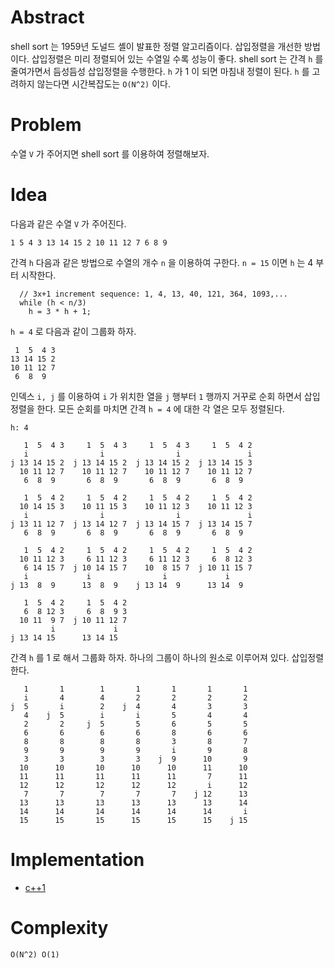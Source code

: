 # Abstract

shell sort 는 1959년 도널드 셸이 발표한 정렬 알고리즘이다.  삽입정렬을
개선한 방법이다.  삽입정렬은 미리 정렬되어 있는 수열일 수록 성능이
좋다. shell sort 는 간격 `h` 를 줄여가면서 듬성듬성 삽입정렬을
수행한다.  `h` 가 1 이 되면 마침내 정렬이 된다. `h` 를 고려하지 않는다면
시간복잡도는 `O(N^2)` 이다.

# Problem

수열 `V` 가 주어지면 shell sort 를 이용하여
정렬해보자.

# Idea

다음과 같은 수열 `V` 가 주어진다.

```
1 5 4 3 13 14 15 2 10 11 12 7 6 8 9
```

간격 `h` 다음과 같은 방법으로 수열의 개수 `n` 을 이용하여 구한다.
`n = 15` 이면 `h` 는 4 부터 시작한다.

```
  // 3x+1 increment sequence: 1, 4, 13, 40, 121, 364, 1093,...
  while (h < n/3)
    h = 3 * h + 1;
```

`h = 4` 로 다음과 같이 그룹화 하자. 

```
 1  5  4 3 
13 14 15 2 
10 11 12 7 
 6  8  9
```

인덱스 `i, j` 를 이용하여 `i` 가 위치한 열을 `j` 행부터 `1` 행까지 거꾸로 순회
하면서 삽입정렬을 한다. 모든 순회를 마치면 간격 `h = 4` 에 대한 각 열은 모두 정렬된다.

```
h: 4

   1  5  4 3     1  5  4 3     1  5  4 3     1  5  4 2
   i                i                i               i
j 13 14 15 2  j 13 14 15 2  j 13 14 15 2  j 13 14 15 3
  10 11 12 7    10 11 12 7    10 11 12 7    10 11 12 7
   6  8  9       6  8  9       6  8  9       6  8  9

   1  5  4 2     1  5  4 2     1  5  4 2     1  5  4 2
  10 14 15 3    10 11 15 3    10 11 12 3    10 11 12 3
   i                i                i               i
j 13 11 12 7  j 13 14 12 7  j 13 14 15 7  j 13 14 15 7
   6  8  9       6  8  9       6  8  9       6  8  9

   1  5  4 2     1  5  4 2     1  5  4 2     1  5  4 2
  10 11 12 3     6 11 12 3     6 11 12 3     6  8 12 3
   6 14 15 7  j 10 14 15 7    10  8 15 7  j 10 11 15 7
   i             i                i             i
j 13  8  9      13  8  9    j 13 14  9      13 14  9

   1  5  4 2     1  5  4 2 
   6  8 12 3     6  8  9 3 
  10 11  9 7  j 10 11 12 7 
         i             i   
j 13 14 15      13 14 15   
```

간격 `h` 를 1 로 해서 그룹화 하자. 하나의 그룹이 하나의 원소로 이루어져 있다.
삽입정렬한다.

```
   1       1        1       1       1       1       1 
   i       4        4       2       2       2       2
j  5       i        2    j  4       4       3       3
   4    j  5        i       i       5       4       4
   2       2     j  5       5       6       5       5
   6       6        6       6       8       6       6
   8       8        8       8       3       8       7
   9       9        9       9       i       9       8
   3       3        3       3    j  9      10       9
  10      10       10      10      10      11      10
  11      11       11      11      11       7      11
  12      12       12      12      12       i      12
   7       7        7       7       7    j 12      13
  13      13       13      13      13      13      14
  14      14       14      14      14      14       i
  15      15       15      15      15      15    j 15
```

# Implementation

* [c++1](a.cpp)

# Complexity

```
O(N^2) O(1)
```

